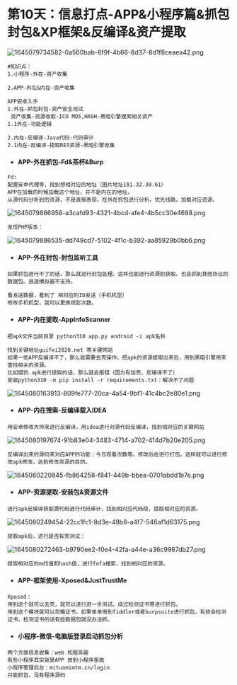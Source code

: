 # 第10天：信息打点-APP&amp;小程序篇&amp;抓包封包&amp;XP框架&amp;反编译&amp;资产提取

![1645079734582-0a560bab-6f9f-4b66-8d37-8d1f8ceaea42.png](https://img2023.cnblogs.com/blog/2504969/202309/2504969-20230910174907650-639958938.png)

```plain
#知识点：
1.小程序-外在-资产收集

2.APP-外在&内在-资产收集

APP安卓入手
1.外在-抓包封包-资产安全测试
 资产收集-资源收取-ICO MD5,HASH-黑暗引擎搜索相关资产
1.1外在-功能逻辑

2.内在-反编译-Java代码-代码审计
2.1内在-反编译-提取RES资源-黑暗引擎收集
```

- #### APP-外在抓包-Fd&茶杯&Burp

```plain
Fd:
配置安卓代理等，找到想相对应的地址（图片地址101.32.39.61）
APP在加载的时候加载这个地址，并不是内在的地址。
从源代码分析到的资源，不是直接表现，在外在抓包进行分析。优先线路，加载对应资源。
```

![1645079866958-a3cafd93-4321-4bcd-afe4-4b5cc30e4698.png](https://img2023.cnblogs.com/blog/2504969/202309/2504969-20230910175504334-77133067.png)

```plain
发现PHP版本：
```

![1645079886535-dd749cd7-5102-4f1c-b392-aa85929b0bb6.png](https://img2023.cnblogs.com/blog/2504969/202309/2504969-20230910175518229-1112568911.png)

- #### APP-外在封包-封包监听工具

```plain
如果抓包进行不了的话，那么就进行封包处理。这样也能进行资源的获取。也会抓到其他协议的数据包。逍遥模拟器不支持。

看发送数据，看到了 相对应的ID发送（手机机型）
修改手机机型，就可以更换观影次数。
```

- #### APP-内在提取-AppInfoScanner

```plain
把apk文件当前目录 python310 app.py android -i apk名称 

找到关键地址guifei2020.net 等关键网站
如果一些APP反编译不了，那么就需要去壳操作。把apk的资源提取出来后，用到黑暗引擎用来查找相关的资源。
比如猎豹.apk进行提取的话，那么就会报错（因为有加壳，反编译不了）
安装python310 -m pip install -r requirements.txt：解决不了问题
```

![1645080163913-809fe777-20ca-4a54-9bf1-41c4bc2e80e1.png](https://img2023.cnblogs.com/blog/2504969/202309/2504969-20230910175547140-269147598.png)

- #### APP-内在搜索-反编译载入IDEA

```plain
用安卓修改大师来进行反编译，用idea进行对源代码反编译，找到相对应的关键网站
```

![1645080197674-91b83e04-3483-4714-a702-414d7b20e205.png](https://img2023.cnblogs.com/blog/2504969/202309/2504969-20230910175611324-2046077641.png)

```plain
反编译出来的源码来对应APP的功能：今日观看次数等。修改后在进行打包，这样就可以进行修改apk修改，达到修改资源的目的。
```

![1645080220845-fb864258-f841-449b-bbea-0701abdd1b7e.png](https://img2023.cnblogs.com/blog/2504969/202309/2504969-20230910175622584-28450163.png)

- #### APP-资源提取-安装包&资源文件

```plain
进行apk反编译获取源代码进行代码审计，找到相对应代码段，提取相对应的资源。
```

![1645080249454-22cc1fc1-8d3e-48b8-a4f7-546af1d63175.png](https://img2023.cnblogs.com/blog/2504969/202309/2504969-20230910175640947-452467066.png)

```plain
提取apk后，进行是否有壳测试：
```

![1645080272463-b9790ee2-f0e4-42fa-a44e-a36c9987db27.png](https://img2023.cnblogs.com/blog/2504969/202309/2504969-20230910175653374-1273616924.png)

```plain
提取相对应的md5值和hash值，进行fofa搜索，找到相对应的资源。
```

- #### APP-框架使用-Xposed&JustTrustMe

```plain
Xposed：
用到这个就可以去壳，就可以进行进一步测试。绕过检测证书等进行抓包。
用到这个模块就可以忽略证书，如果单单用到fiddler或者burpsuite进行抓包，有些会检测证书，检测证书的话有些数据包就没办法抓。
```

- #### 小程序-微信-电脑版登录启动抓包分析

```plain
两个方面信息收集：web 和服务器
有些小程序其实就是APP 放到小程序里面
小程序管理后台：mituomimtm.cn/login
只能抓包，没有程序源码
```